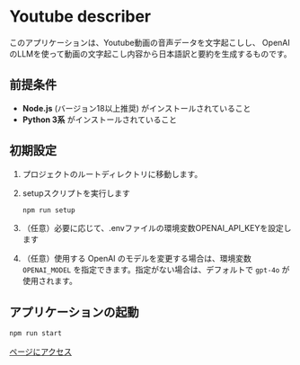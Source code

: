 # Youtube describer

このアプリケーションは、Youtube動画の音声データを文字起こしし、
OpenAIのLLMを使って動画の文字起こし内容から日本語訳と要約を生成するものです。

## 前提条件

- **Node.js** (バージョン18以上推奨) がインストールされていること
- **Python 3系** がインストールされていること

## 初期設定

1. プロジェクトのルートディレクトリに移動します。

2. setupスクリプトを実行します

   ```bash
   npm run setup
   ```

3. （任意）必要に応じて、.envファイルの環境変数OPENAI_API_KEYを設定します

4. （任意）使用する OpenAI のモデルを変更する場合は、環境変数 `OPENAI_MODEL` を指定できます。指定がない場合は、デフォルトで `gpt-4o` が使用されます。

## アプリケーションの起動

   ```bash
   npm run start
   ```

[ページにアクセス](http://localhost:3000/)